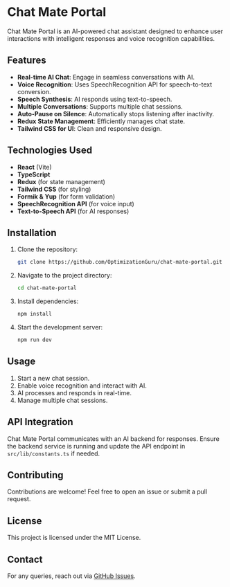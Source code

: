 # Chat Mate Portal

Chat Mate Portal is an AI-powered chat assistant designed to enhance user interactions with intelligent responses and voice recognition capabilities.

## Features

- **Real-time AI Chat**: Engage in seamless conversations with AI.
- **Voice Recognition**: Uses SpeechRecognition API for speech-to-text conversion.
- **Speech Synthesis**: AI responds using text-to-speech.
- **Multiple Conversations**: Supports multiple chat sessions.
- **Auto-Pause on Silence**: Automatically stops listening after inactivity.
- **Redux State Management**: Efficiently manages chat state.
- **Tailwind CSS for UI**: Clean and responsive design.

## Technologies Used

- **React** (Vite)
- **TypeScript**
- **Redux** (for state management)
- **Tailwind CSS** (for styling)
- **Formik & Yup** (for form validation)
- **SpeechRecognition API** (for voice input)
- **Text-to-Speech API** (for AI responses)

## Installation

1. Clone the repository:
   ```sh
   git clone https://github.com/OptimizationGuru/chat-mate-portal.git
   ```
2. Navigate to the project directory:
   ```sh
   cd chat-mate-portal
   ```
3. Install dependencies:
   ```sh
   npm install
   ```
4. Start the development server:
   ```sh
   npm run dev
   ```

## Usage

1. Start a new chat session.
2. Enable voice recognition and interact with AI.
3. AI processes and responds in real-time.
4. Manage multiple chat sessions.

## API Integration

Chat Mate Portal communicates with an AI backend for responses. Ensure the backend service is running and update the API endpoint in `src/lib/constants.ts` if needed.

## Contributing

Contributions are welcome! Feel free to open an issue or submit a pull request.

## License

This project is licensed under the MIT License.

## Contact

For any queries, reach out via [GitHub Issues](https://github.com/OptimizationGuru/chat-mate-portal/issues).
